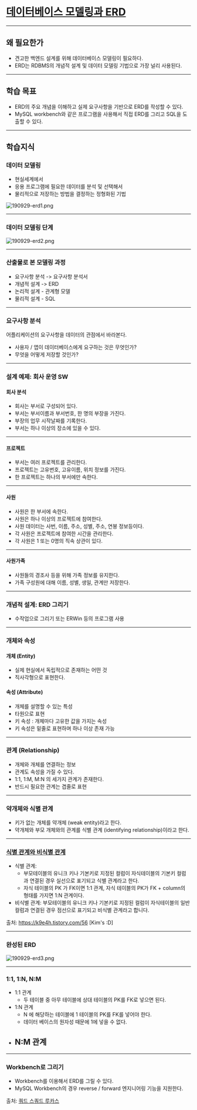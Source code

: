 # [데이터베이스 모델링과 ERD](https://lucas.codesquad.kr/course/boost-4-membership/todo-backend/ERD)

------

## 왜 필요한가

- 견고한 백엔드 설계를 위해 데이터베이스 모델링이 필요하다.
- ERD는 RDBMS의 개념적 설계 및 데이터 모델링 기법으로 가장 널리 사용된다.

------

## 학습 목표

- ERD의 주요 개념을 이해하고 실제 요구사항을 기반으로 ERD를 작성할 수 있다.
- MySQL workbench와 같은 프로그램을 사용해서 직접 ERD를 그리고 SQL을 도출할 수 있다.

------

## 학습지식

### 데이터 모델링

- 현실세계에서
- 응용 프로그램에 필요한 데이터를 분석 및 선택해서
- 물리적으로 저장하는 방법을 결정하는 정형화된 기법

![190929-erd1.png](https://firebasestorage.googleapis.com/v0/b/nextstep-real.appspot.com/o/lesson-attachments%2F-LJ9HU9CLE8wyHd7jnIX%2F190929-erd1.png?alt=media&token=c27dcfc5-0af9-4c98-afa5-7a9fcc931e51)

------

### 데이터 모델링 단계

![190929-erd2.png](https://firebasestorage.googleapis.com/v0/b/nextstep-real.appspot.com/o/lesson-attachments%2F-LJ9HU9CLE8wyHd7jnIX%2F190929-erd2.png?alt=media&token=be0f055e-2567-4448-a343-9880f7953a1d)

------

### 산출물로 본 모델링 과정

- 요구사항 분석 -> 요구사항 분석서
- 개념적 설계 -> ERD
- 논리적 설계 - 관계형 모델
- 물리적 설계 - SQL

------

### 요구사항 분석

어플리케이션의 요구사항을 데이터의 관점에서 바라본다.

- 사용자 / 앱이 데이터베이스에게 요구하는 것은 무엇인가?
- 무엇을 어떻게 저장할 것인가?

------

### 설계 예제: 회사 운영 SW

#### 회사 분석

- 회사는 부서로 구성되어 있다.
- 부서는 부서이름과 부서번호, 한 명의 부장을 가진다.
- 부장의 업무 시작날짜를 기록한다.
- 부서는 하나 이상의 장소에 있을 수 있다.

------

#### 프로젝트

- 부서는 여러 프로젝트를 관리한다.
- 프로젝트는 고유번호, 고유이름, 위치 정보를 가진다.
- 한 프로젝트는 하나의 부서에만 속한다.

------

#### 사원

- 사원은 한 부서에 속한다.
- 사원은 하나 이상의 프로젝트에 참여한다.
- 사원 데이터는 사번, 이름, 주소, 성별, 주소, 연봉 정보등이다.
- 각 사원은 프로젝트에 참여한 시간을 관리한다.
- 각 사원은 1 또는 0명의 직속 상관이 있다.

------

#### 사원가족

- 사원들의 경조사 등을 위해 가족 정보를 유지한다.
- 가족 구성원에 대해 이름, 성별, 생일, 관계만 저장한다.

------

### 개념적 설계: ERD 그리기

- 수작업으로 그리기 또는 ERWin 등의 프로그램 사용

------

### 개체와 속성

#### 개체 (Entity)

- 실제 현실에서 독립적으로 존재하는 어떤 것
- 직사각형으로 표현한다.

#### 속성 (Attribute)

- 개체를 설명할 수 있는 특성
- 타원으로 표현
- 키 속성 : 개체마다 고유한 값을 가지는 속성
- 키 속성은 밑줄로 표현하며 하나 이상 존재 가능

------

### 관계 (Relationship)

- 개체와 개체를 연결하는 정보
- 관계도 속성을 가질 수 있다.
- 1:1, 1:M, M:N 의 세가지 관계가 존재한다.
- 반드시 필요한 관계는 겹줄로 표현

------

### 약개체와 식별 관계

- 키가 없는 개체를 약개체 (weak entity)라고 한다.
- 약개체와 부모 개체와의 관계를 식별 관계 (identifying relationship)이라고 한다.

---

### [식별 관계와 비식별 관계](https://k9e4h.tistory.com/56)

- 식별 관계:
  - 부모테이블의 유니크 키나 기본키로 지정된 컬럼이 자식테이블의 기본키 컬럼과 연결된 경우 실선으로 표기되고 식별 관계라고 한다.
  - 자식 테이블의 PK 가 FK이면 1:1 관계, 자식 테이블의 PK가 FK + column의 형태를 가지면 1:N 관계이다.
- 비식별 관계:   부모테이블의 유니크 키나 기본키로 지정된 컬럼이 자식테이블의 일반 컬럼과 연결된 경우 점선으로 표기되고 비식별 관계라고 합니다.

출처: https://k9e4h.tistory.com/56 [Kim's :D]  

------

### 완성된 ERD

![190929-erd3.png](https://firebasestorage.googleapis.com/v0/b/nextstep-real.appspot.com/o/lesson-attachments%2F-LJ9HU9CLE8wyHd7jnIX%2F190929-erd3.png?alt=media&token=84f19089-e1a4-421b-9011-20914d6b5dfb)

------

### 1:1, 1:N, N:M

- 1:1 관계
  - 두 테이블 중 아무 테이블에 상대 테이블의 PK를 FK로 넣으면 된다.
- 1:N 관계
  - N 에 해당하는 테이블에 1 테이블의 PK를 FK를 넣어야 한다.
  - 데이터 베이스의 원자성 때문에 1에 넣을 수 없다.
- N:M 관계
  - 

---

### Workbench로 그리기

- Workbench를 이용해서 ERD를 그릴 수 있다.
- MySQL Workbench의 경우 reverse / forward 엔지니어링 기능을 지원한다.

출처: [쿼드 스쿼드 루카스](https://lucas.codesquad.kr/course/boost-4-membership/todo-backend/ERD)

